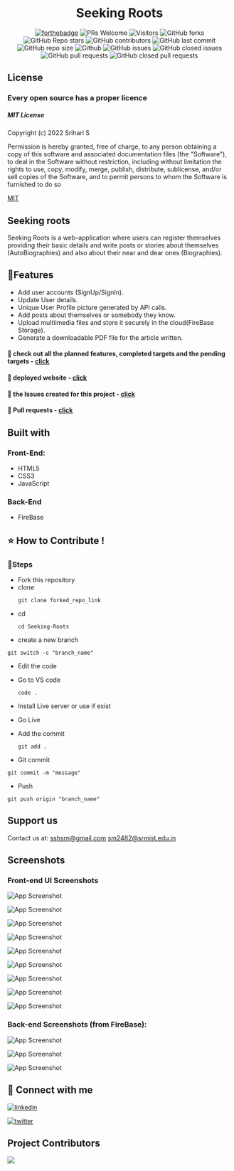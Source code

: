 # <div align="center"> Seeking Roots</div>

<div align="center">
 <p>

[![forthebadge](https://forthebadge.com/images/badges/built-with-love.svg)](https://forthebadge.com)
![PRs Welcome](https://img.shields.io/badge/PRs-welcome-brightgreen.svg?style=for-the-badge)
![Visitors](https://api.visitorbadge.io/api/visitors?path=SSHSRN%2FSeeking-Roots%20&countColor=%23263759&style=for-the-badge)
![GitHub forks](https://img.shields.io/github/forks/SSHSRN/Seeking-Roots?style=for-the-badge)
![GitHub Repo stars](https://img.shields.io/github/stars/SSHSRN/Seeking-Roots?style=for-the-badge)
![GitHub contributors](https://img.shields.io/github/contributors/SSHSRN/Seeking-Roots?style=for-the-badge)
![GitHub last commit](https://img.shields.io/github/last-commit/SSHSRN/Seeking-Roots?style=for-the-badge)
![GitHub repo size](https://img.shields.io/github/repo-size/SSHSRN/Seeking-Roots?style=for-the-badge)
![Github](https://img.shields.io/github/license/SSHSRN/Seeking-Roots?style=for-the-badge)
![GitHub issues](https://img.shields.io/github/issues/SSHSRN/Seeking-Roots?style=for-the-badge)
![GitHub closed issues](https://img.shields.io/github/issues-closed-raw/SSHSRN/Seeking-Roots?style=for-the-badge)
![GitHub pull requests](https://img.shields.io/github/issues-pr/SSHSRN/Seeking-Roots?style=for-the-badge)
![GitHub closed pull requests](https://img.shields.io/github/issues-pr-closed/SSHSRN/Seeking-Roots?style=for-the-badge)
  
 </p>
 </div>

## License
### Every open source has a proper licence
##### MIT License

Copyright (c) 2022 Srihari S

Permission is hereby granted, free of charge, to any person obtaining a copy
of this software and associated documentation files (the "Software"), to deal
in the Software without restriction, including without limitation the rights
to use, copy, modify, merge, publish, distribute, sublicense, and/or sell
copies of the Software, and to permit persons to whom the Software is
furnished to do so

[MIT](https://choosealicense.com/licenses/mit/)

## Seeking roots
Seeking Roots is a web-application where users can register themselves providing their basic details and write posts or stories about themselves (AutoBiographies) and also about their near and dear ones (Biographies).

## 📌Features

- Add user accounts (SignUp/SignIn).
- Update User details.
- Unique User Profile picture generated by API calls.
- Add posts about themselves or somebody they know.
- Upload multiimedia files and store it securely in the cloud(FireBase Storage).
- Generate a downloadable PDF file for the article written.

#### 🚀 check out all the planned features, completed targets and the pending targets - [click](https://github.com/users/SSHSRN/projects/2/views/1)

#### 🚀 deployed website - [click](https://sshsrn.github.io/Seeking-Roots/)

#### 🚀 the Issues created for this project - [click](https://github.com/SSHSRN/Seeking-Roots/issues)

#### 🚀 Pull requests - [click](https://github.com/SSHSRN/Seeking-Roots/pulls?q=is%3Apr+is%3Aclosed)

## Built with

###  Front-End:

- HTML5
- CSS3
- JavaScript
### Back-End
- FireBase

## ⭐ How to Contribute !

### 🚩Steps
 - Fork this repository
 - clone
     ```
    git clone forked_repo_link

    ```
- cd
  ```
  cd Seeking-Roots
- create a new branch
```
git switch -c "branch_name"
  ```
 - Edit the code
 - Go to VS code
   ```
   code .
   ```
- Install Live server or use if exist
- Go Live

- Add the commit 
   ```
   git add .
   ```
- Git commit

```
git commit -m "message"
```
- Push
 ```
 git push origin "branch_name"
 ```
## Support us

Contact us at: sshsrn@gmail.com sm2482@srmist.edu.in


## Screenshots
### Front-end UI Screenshots
![App Screenshot](https://github.com/SSHSRN/Seeking-Roots/blob/main/assets/readme-assets/1.png?raw=true)

![App Screenshot](https://github.com/SSHSRN/Seeking-Roots/raw/main/assets/readme-assets/2.png)

![App Screenshot](https://github.com/SSHSRN/Seeking-Roots/raw/main/assets/readme-assets/3.png)

![App Screenshot](https://github.com/SSHSRN/Seeking-Roots/raw/main/assets/readme-assets/4.png)

![App Screenshot](https://github.com/SSHSRN/Seeking-Roots/raw/main/assets/readme-assets/5.png)

![App Screenshot](https://github.com/SSHSRN/Seeking-Roots/raw/main/assets/readme-assets/6.png)


![App Screenshot](https://github.com/SSHSRN/Seeking-Roots/raw/main/assets/readme-assets/9.png)


![App Screenshot](https://github.com/SSHSRN/Seeking-Roots/raw/main/assets/readme-assets/10.png)

![App Screenshot]( https://github.com/SSHSRN/Seeking-Roots/raw/main/assets/readme-assets/11.png)

### Back-end Screenshots (from FireBase):

![App Screenshot](https://github.com/SSHSRN/Seeking-Roots/raw/main/assets/readme-assets/12.png)


![App Screenshot](https://github.com/SSHSRN/Seeking-Roots/raw/main/assets/readme-assets/13.png)

![App Screenshot](https://github.com/SSHSRN/Seeking-Roots/raw/main/assets/readme-assets/15.png)
   


## 🔗 Connect with me

[![linkedin](https://img.shields.io/badge/linkedin-0A66C2?style=for-the-badge&logo=linkedin&logoColor=white)](https://www.linkedin.com/in/sshsrn/)

[![twitter](https://img.shields.io/badge/twitter-1DA1F2?style=for-the-badge&logo=twitter&logoColor=white)](https://twitter.com/sshsrn2311)


## Project Contributors

<a href="https://github.com/SSHSRN/Seeking-Roots/graphs/contributors">
<img src="https://contrib.rocks/image?repo=SSHSRN/Seeking-Roots" />
</a>
